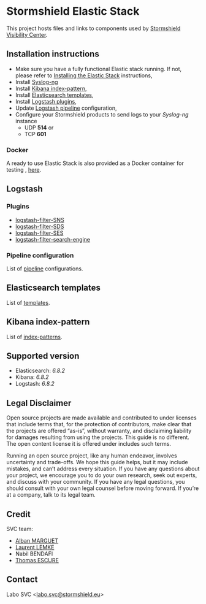 # Stormshield Elastic Stack

This project hosts files and links to components used by [Stormshield Visibility Center](https://www.stormshield.com/products/visibility-center).

## Installation instructions
  * Make sure you have a fully functional Elastic stack running. If not, please refer to [Installing the Elastic Stack](https://www.elastic.co/guide/en/elastic-stack/6.8/installing-elastic-stack.html#installing-elastic-stack) instructions,
  * Install [Syslog-ng](./syslog-ng)
  * Install [Kibana index-pattern](./index-pattern),
  * Install [Elasticsearch templates](./templates),
  * Install [Logstash plugins](#plugins),
  * Update [Logstash pipeline](./pipeline) configuration,
  * Configure your Stormshield products to send logs to your _Syslog-ng_ instance
    * UDP **514** or
    * TCP **601**

### Docker
A ready to use Elastic Stack is also provided as a Docker container for testing
, [here](./docker).

## Logstash
### Plugins
  * [logstash-filter-SNS](https://github.com/stormshield/logstash-filter-SNS)
  * [logstash-filter-SDS](https://github.com/stormshield/logstash-filter-SDS)
  * [logstash-filter-SES](https://github.com/stormshield/logstash-filter-SES)
  * [logstash-filter-search-engine](https://github.com/stormshield/logstash-filter-search-engine)

### Pipeline configuration
  List of [pipeline](./pipeline) configurations.

## Elasticsearch templates
  List of [templates](./templates).

## Kibana index-pattern
  List of [index-patterns](./index-pattern).

## Supported version
  * Elasticsearch: *6.8.2*
  * Kibana: *6.8.2*
  * Logstash: *6.8.2*

## Legal Disclaimer
Open source projects are made available and contributed to under licenses that include terms that, for the protection of contributors, make clear that the projects are offered “as-is”, without warranty, and disclaiming liability for damages resulting from using the projects. This guide is no different. The open content license it is offered under includes such terms.

Running an open source project, like any human endeavor, involves uncertainty and trade-offs. We hope this guide helps, but it may include mistakes, and can’t address every situation. If you have any questions about your project, we encourage you to do your own research, seek out experts, and discuss with your community. If you have any legal questions, you should consult with your own legal counsel before moving forward. If you’re at a company, talk to its legal team.

## Credit
SVC team:
  * [Alban MARGUET](mailto:alban.marguet@stormshield.eu)
  * [Laurent LEMKE](mailto:laurent.lemke@stormshield.eu)
  * Nabil BENDAFI
  * [Thomas ESCURE](mailto:thomas.escure@stormshield.eu)

## Contact
Labo SVC <[labo.svc@stormshield.eu](mailto:labo.svc@stormshield.eu)>
